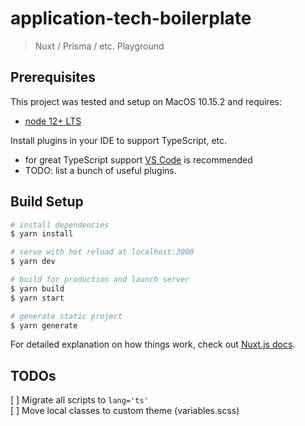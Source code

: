 # application-tech-boilerplate

> Nuxt / Prisma / etc. Playground

## Prerequisites

This project was tested and setup on MacOS 10.15.2 and requires:

- [node 12+ LTS](https://nodejs.org/en/)

Install plugins in your IDE to support TypeScript, etc.

- for great TypeScript support [VS Code](https://code.visualstudio.com/) is recommended
- TODO: list a bunch of useful plugins.

## Build Setup

```bash
# install dependencies
$ yarn install

# serve with hot reload at localhost:3000
$ yarn dev

# build for production and launch server
$ yarn build
$ yarn start

# generate static project
$ yarn generate
```

For detailed explanation on how things work, check out [Nuxt.js docs](https://nuxtjs.org).

## TODOs

[ ] Migrate all scripts to `lang='ts'`  
[ ] Move local classes to custom theme (variables.scss)
